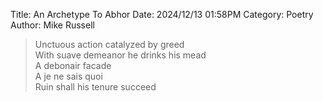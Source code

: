 Title: An Archetype To Abhor
Date: 2024/12/13 01:58PM
Category: Poetry
Author: Mike Russell

> Unctuous action catalyzed by greed<br>
With suave demeanor he drinks his mead<br>
A debonair facade<br>
A je ne sais quoi<br>
Ruin shall his tenure succeed

